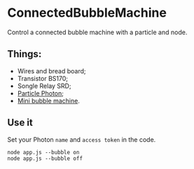 # ConnectedBubbleMachine
Control a connected bubble machine with a particle and node.

## Things:
* Wires and bread board;
* Transistor BS170;
* Songle Relay SRD;
* [Particle Photon](https://www.particle.io/products/hardware/photon-wifi-dev-kit);
* [Mini bubble machine](http://cpc.farnell.com/qtx-sound/160-562uk/bubble-machine-mini-battery/dp/DP33783).

## Use it

Set your Photon `name` and `access token` in the code.

```shell
node app.js --bubble on
node app.js --bubble off
```
